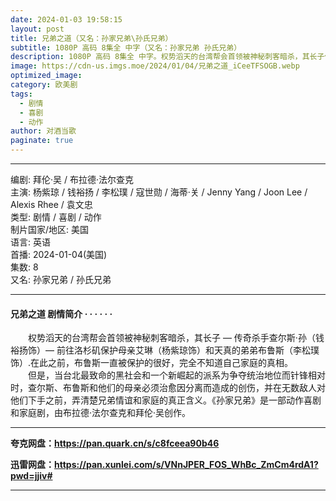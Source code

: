 ```yaml
---
date: 2024-01-03 19:58:15
layout: post
title: 兄弟之道（又名：孙家兄弟\孙氏兄弟）
subtitle: 1080P 高码 8集全 中字（又名：孙家兄弟 孙氏兄弟）
description: 1080P 高码 8集全 中字。权势滔天的台湾帮会首领被神秘刺客暗杀，其长子传奇杀手查尔斯·孙，前往洛杉矶保护母亲艾琳和天真的弟弟布鲁斯在此之前，布鲁斯一直被保护的很好，完全不知道自己家庭的真相...
image: https://cdn-us.imgs.moe/2024/01/04/兄弟之道_iCeeTFSOGB.webp
optimized_image: 
category: 欧美剧
tags:
  - 剧情
  - 喜剧
  - 动作
author: 对酒当歌
paginate: true
---
```


---

编剧: 拜伦·吴 / 布拉德·法尔查克  
主演: 杨紫琼 / 钱裕扬 / 李松璞 / 寇世勋 / 海蒂·关 / Jenny Yang / Joon Lee / Alexis Rhee / 袁文忠  
类型: 剧情 / 喜剧 / 动作  
制片国家/地区: 美国  
语言: 英语  
首播: 2024-01-04(美国)  
集数: 8  
又名: 孙家兄弟 / 孙氏兄弟  

---

#### 兄弟之道 剧情简介 · · · · · ·

　　权势滔天的台湾帮会首领被神秘刺客暗杀，其长子 — 传奇杀手查尔斯·孙（钱裕扬饰）— 前往洛杉矶保护母亲艾琳（杨紫琼饰）和天真的弟弟布鲁斯（李松璞饰）.在此之前，布鲁斯一直被保护的很好，完全不知道自己家庭的真相。  
　　但是，当台北最致命的黑社会和一个新崛起的派系为争夺统治地位而针锋相对时，查尔斯、布鲁斯和他们的母亲必须治愈因分离而造成的创伤，并在无数敌人对他们下手之前，弄清楚兄弟情谊和家庭的真正含义。《孙家兄弟》是一部动作喜剧和家庭剧，由布拉德·法尔查克和拜伦·吴创作。  

---

**夸克网盘：<https://pan.quark.cn/s/c8fceea90b46>**

**迅雷网盘：<https://pan.xunlei.com/s/VNnJPER_FOS_WhBc_ZmCm4rdA1?pwd=jjiv#>**

---
